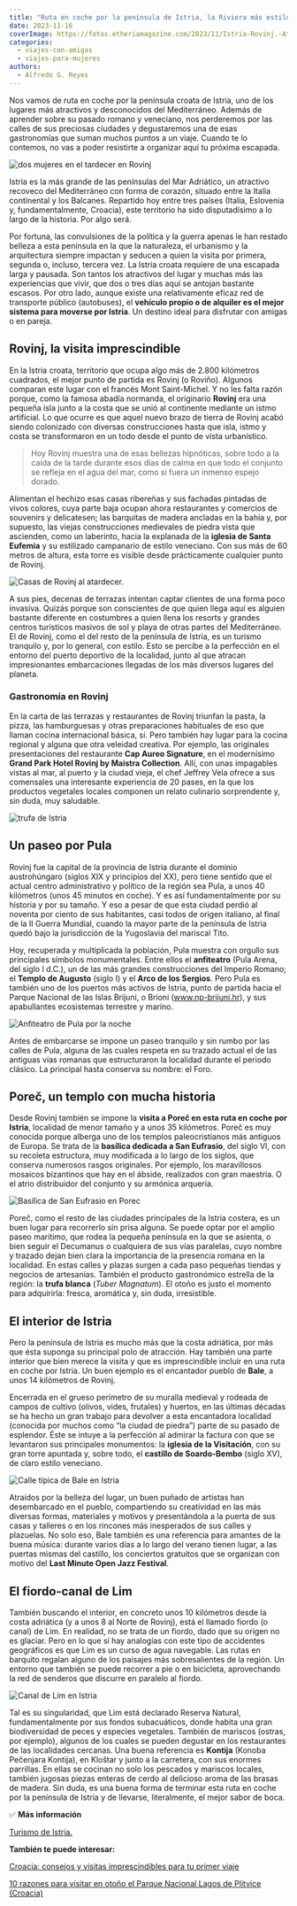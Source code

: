 ```yaml
---
title: "Ruta en coche por la península de Istria, la Riviera más estilosa de Croacia"
date: 2023-11-16
coverImage: https://fotos.etheriamagazine.com/2023/11/Istria-Rovinj.-Atardecer-chicas.jpg
categories: 
  - viajes-con-amigas
  - viajes-para-mujeres
authors: 
  - Alfredo G. Reyes
---
```


Nos vamos de ruta en coche por la península croata de Istria, uno de los lugares más 
atractivos y desconocidos del Mediterráneo. Además de aprender sobre su pasado romano y 
veneciano, nos perderemos por las calles de sus preciosas ciudades y degustaremos una de 
esas gastronomías que suman muchos puntos a un viaje. Cuando te lo contemos, no vas a 
poder resistirte a organizar aquí tu próxima escapada. 

![dos mujeres en el tardecer en Rovinj](https://fotos.etheriamagazine.com/2023/11/Istria-Rovinj.-Atardecer-chicas.jpg "Atardecer en Rovinj. © Alfredo G. Reyes.")

Istria es la más grande de las penínsulas del Mar Adriático, un atractivo recoveco del 
Mediterráneo con forma de corazón, situado entre la Italia continental y los Balcanes. 
Repartido hoy entre tres países (Italia, Eslovenia y, fundamentalmente, Croacia), este 
territorio ha sido disputadísimo a lo largo de la historia. Por algo será. 

Por fortuna, las convulsiones de la política y la guerra apenas le han restado belleza a 
esta península en la que la naturaleza, el urbanismo y la arquitectura siempre impactan 
y seducen a quien la visita por primera, segunda o, incluso, tercera vez. La Istria 
croata requiere de una escapada larga y pausada. Son tantos los atractivos del lugar y 
muchas más las experiencias que vivir, que dos o tres días aquí se antojan bastante 
escasos. Por otro lado, aunque existe una relativamente eficaz red de transporte público 
(autobuses), el **vehículo propio o de alquiler es el mejor sistema para moverse por 
Istria**. Un destino ideal para disfrutar con amigas o en pareja. 

## Rovinj, la visita imprescindible

En la Istria croata, territorio que ocupa algo más de 2.800 kilómetros cuadrados, el 
mejor punto de partida es Rovinj (o Roviño). Algunos comparan este lugar con el francés 
Mont Saint-Michel. Y no les falta razón porque, como la famosa abadía normanda, el 
originario **Rovinj** era una pequeña isla junto a la costa que se unió al continente 
mediante un istmo artificial. Lo que ocurre es que aquel nuevo brazo de tierra de Rovinj 
acabó siendo colonizado con diversas construcciones hasta que isla, istmo y costa se 
transformaron en un todo desde el punto de vista urbanístico. 

> Hoy Rovinj muestra una de esas bellezas hipnóticas, sobre todo a la caída de la tarde 
> durante esos días de calma en que todo el conjunto se refleja en el agua del mar, como 
> si fuera un inmenso espejo dorado. 

Alimentan el hechizo esas casas ribereñas y sus fachadas pintadas de vivos colores, cuya 
parte baja ocupan ahora restaurantes y comercios de souvenirs y delicatesen; las 
barquitas de madera ancladas en la bahía y, por supuesto, las viejas construcciones 
medievales de piedra vista que ascienden, como un laberinto, hacia la explanada de la 
**iglesia de Santa Eufemia** y su estilizado campanario de estilo veneciano. Con sus más 
de 60 metros de altura, esta torre es visible desde prácticamente cualquier punto de 
Rovinj. 

![Casas de Rovinj al atardecer.](https://fotos.etheriamagazine.com/2023/11/Istria-Rovinj.jpg "Casas de Rovinj al atardecer. © Istria Tourist Board.")

A sus pies, decenas de terrazas intentan captar clientes de una forma poco invasiva. 
Quizás porque son conscientes de que quien llega aquí es alguien bastante diferente en 
costumbres a quien llena los resorts y grandes centros turísticos masivos de sol y playa 
de otras partes del Mediterráneo. El de Rovinj, como el del resto de la península de 
Istria, es un turismo tranquilo y, por lo general, con estilo. Esto se percibe a la 
perfección en el entorno del puerto deportivo de la localidad, junto al que atracan 
impresionantes embarcaciones llegadas de los más diversos lugares del planeta. 

### Gastronomía en Rovinj

En la carta de las terrazas y restaurantes de Rovinj triunfan la pasta, la pizza, las 
hamburguesas y otras preparaciones habituales de eso que llaman cocina internacional 
básica, sí. Pero también hay lugar para la cocina regional y alguna que otra veleidad 
creativa. Por ejemplo, las originales presentaciones del restaurante **Cap Aureo 
Signature**, en el modernísimo **Grand Park Hotel Rovinj by Maistra Collection**. Allí, 
con unas impagables vistas al mar, al puerto y la ciudad vieja, el chef Jeffrey Vela 
ofrece a sus comensales una interesante experiencia de 20 pases, en la que los productos 
vegetales locales componen un relato culinario sorprendente y, sin duda, muy saludable. 

![trufa de Istria](https://fotos.etheriamagazine.com/2023/11/Istria-Trufa.jpg "La excelente trufa de Istria es un ingrediente muy presente en su gastronomía. © Istria Tourist Board.")

## Un paseo por Pula

Rovinj fue la capital de la provincia de Istria durante el dominio austrohúngaro (siglos 
XIX y principios del XX), pero tiene sentido que el actual centro administrativo y 
político de la región sea Pula, a unos 40 kilómetros (unos 45 minutos en coche). Y es 
así fundamentalmente por su historia y por su tamaño. Y eso a pesar de que esta ciudad 
perdió al noventa por ciento de sus habitantes, casi todos de origen italiano, al final 
de la II Guerra Mundial, cuando la mayor parte de la península de Istria quedó bajo la 
jurisdicción de la Yugoslavia del mariscal Tito. 

Hoy, recuperada y multiplicada la población, Pula muestra con orgullo sus principales 
símbolos monumentales. Entre ellos el **anfiteatro** (Pula Arena, del siglo I d.C.), un 
de las más grandes construcciones del Imperio Romano; el **Templo de Augusto** (siglo I) 
y el **Arco de los Sergios**. Pero Pula es también uno de los puertos más activos de 
Istria, punto de partida hacia el Parque Nacional de las Islas Brijuni, o Brioni 
(www.np-brijuni.hr), y sus apabullantes ecosistemas terrestre y marino. 

![Anfiteatro de Pula por la noche](https://fotos.etheriamagazine.com/2023/11/Istria-Pula-anfiteatro.jpg "Anfiteatro de Pula. © Istria Tourist Board.")

Antes de embarcarse se impone un paseo tranquilo y sin rumbo por las calles de Pula, 
alguna de las cuales respeta en su trazado actual el de las antiguas vías romanas que 
estructuraron la localidad durante el periodo clásico. La principal hasta conserva su 
nombre: el Foro. 

## Poreč, un templo con mucha historia

Desde Rovinj también se impone la **visita a Poreč en esta ruta en coche por Istria**, 
localidad de menor tamaño y a unos 35 kilómetros. Poreč es muy conocida porque alberga 
uno de los templos paleocristianos más antiguos de Europa. Se trata de la **basílica 
dedicada a San Eufrasio**, del siglo VI, con su recoleta estructura, muy modificada a lo 
largo de los siglos, que conserva numerosos rasgos originales. Por ejemplo, los 
maravillosos mosaicos bizantinos que hay en el ábside, realizados con gran maestría. O 
el atrio distribuidor del conjunto y su armónica arquería. 

![Basílica de San Eufrasio en Porec](https://fotos.etheriamagazine.com/2023/11/Istria-Catedral-de-Porec.jpg "Basílica de San Eufrasio. © Alfredo G. Reyes.")

Poreč, como el resto de las ciudades principales de la Istria costera, es un buen lugar 
para recorrerlo sin prisa alguna. Se puede optar por el amplio paseo marítimo, que rodea 
la pequeña península en la que se asienta, o bien seguir el Decumanus o cualquiera de 
sus vías paralelas, cuyo nombre y trazado dejan bien clara la importancia de la 
presencia romana en la localidad. En estas calles y plazas surgen a cada paso pequeñas 
tiendas y negocios de artesanías. También el producto gastronómico estrella de la 
región: la **trufa blanca** (_Tuber Magnatum_). El otoño es justo el momento para 
adquirirla: fresca, aromática y, sin duda, irresistible. 

## El interior de Istria

Pero la península de Istria es mucho más que la costa adriática, por más que ésta 
suponga su principal polo de atracción. Hay también una parte interior que bien merece 
la visita y que es imprescindible incluir en una ruta en coche por Istria. Un buen 
ejemplo es el encantador pueblo de **Bale**, a unos 14 kilómetros de Rovinj. 

Encerrada en el grueso perímetro de su muralla medieval y rodeada de campos de cultivo 
(olivos, vides, frutales) y huertos, en las últimas décadas se ha hecho un gran trabajo 
para devolver a esta encantadora localidad (conocida por muchos como “la ciudad de 
piedra”) parte de su pasado de esplendor. Éste se intuye a la perfección al admirar la 
factura con que se levantaron sus principales monumentos: la **iglesia de la 
Visitación**, con su gran torre apuntada y, sobre todo, el **castillo de Soardo-Bembo** 
(siglo XV), de claro estilo veneciano. 

![Calle típica de Bale en Istria](https://fotos.etheriamagazine.com/2023/11/Istria-Bale-calle-tipica.jpg "Calle típica de Bale. © Alfredo G. Reyes.")

Atraídos por la belleza del lugar, un buen puñado de artistas han desembarcado en el 
pueblo, compartiendo su creatividad en las más diversas formas, materiales y motivos y 
presentándola a la puerta de sus casas y talleres o en los rincones más inesperados de 
sus calles y plazuelas. No solo eso, Bale también es una referencia para amantes de la 
buena música: durante varios días a lo largo del verano tienen lugar, a las puertas 
mismas del castillo, los conciertos gratuitos que se organizan con motivo del **Last 
Minute Open Jazz Festival**. 

## El fiordo-canal de Lim

También buscando el interior, en concreto unos 10 kilómetros desde la costa adriática (y 
a unos 8 al Norte de Rovinj), está el llamado fiordo (o canal) de Lim. En realidad, no 
se trata de un fiordo, dado que su origen no es glaciar. Pero en lo que sí hay analogías 
con este tipo de accidentes geográficos es que Lim es un curso de agua navegable. Las 
rutas en barquito regalan alguno de los paisajes más sobresalientes de la región. Un 
entorno que también se puede recorrer a pie o en bicicleta, aprovechando la red de 
senderos que discurre en paralelo al fiordo. 

![Canal de Lim en Istria](https://fotos.etheriamagazine.com/2023/11/istria-Canal-de-Lim.jpg "Canal de Lim. © Istria Tourist Board.")

Tal es su singularidad, que Lim está declarado Reserva Natural, fundamentalmente por sus 
fondos subacuáticos, donde habita una gran biodiversidad de peces y especies vegetales. 
También de mariscos (ostras, por ejemplo), algunos de los cuales se pueden degustar en 
los restaurantes de las localidades cercanas. Una buena referencia es **Kontija** 
(Konoba Pečenjara Kontija), en Kloštar y junto a la carretera, con sus enormes 
parrillas. En ellas se cocinan no solo los pescados y mariscos locales, también jugosas 
piezas enteras de cerdo al delicioso aroma de las brasas de madera. Sin duda, es una 
buena forma de terminar esta ruta en coche por la península de Istria y de llevarse, 
literalmente, el mejor sabor de boca. 

✅ **Más información** 

[Turismo de Istria.](http://www.istra.hr/en/explore-istria) 

**También te puede interesar:** 

[Croacia: consejos y visitas imprescindibles para tu primer 
viaje](https://etheriamagazine.com/2021/01/22/viaje-a-croacia-como-organizar-que-ver-hacer/) 

[10 razones para visitar en otoño el Parque Nacional Lagos de Plitvice 
(Croacia)](https://etheriamagazine.com/2018/10/05/10-razones-para-visitar-el-p-n-lagos-de-plitvice-croacia/)

